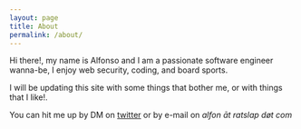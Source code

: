 ```yaml
---
layout: page
title: About
permalink: /about/
---
```


Hi there!, my name is Alfonso and I am a passionate software engineer wanna-be, I enjoy web security, coding, and board sports.

I will be updating this site with some things that bother me, or with things that I like!.

You can hit me up by DM on [twitter](http://twitter.com/alfonsopereze) or by e-mail on *alfon āt ratslap døt com*